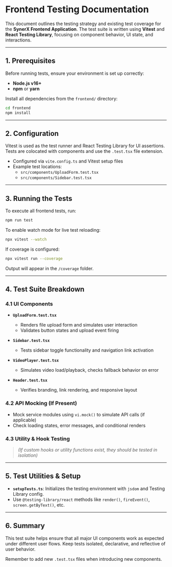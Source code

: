 # Frontend Testing Documentation

This document outlines the testing strategy and existing test coverage for the **SynerX Frontend Application**. The test suite is written using **Vitest** and **React Testing Library**, focusing on component behavior, UI state, and interactions.

---

## 1. Prerequisites

Before running tests, ensure your environment is set up correctly:

- **Node.js v16+**
- **npm** or **yarn**

Install all dependencies from the `frontend/` directory:

```bash
cd frontend
npm install
```

---

## 2. Configuration

Vitest is used as the test runner and React Testing Library for UI assertions. Tests are colocated with components and use the `.test.tsx` file extension.

- Configured via `vite.config.ts` and Vitest setup files
- Example test locations:
  - `src/components/UploadForm.test.tsx`
  - `src/components/Sidebar.test.tsx`

---

## 3. Running the Tests

To execute all frontend tests, run:

```bash
npm run test
```

To enable watch mode for live test reloading:

```bash
npx vitest --watch
```

If coverage is configured:

```bash
npx vitest run --coverage
```

Output will appear in the `/coverage` folder.

---

## 4. Test Suite Breakdown

### 4.1 UI Components

- **`UploadForm.test.tsx`**
  - Renders file upload form and simulates user interaction
  - Validates button states and upload event firing

- **`Sidebar.test.tsx`**
  - Tests sidebar toggle functionality and navigation link activation

- **`VideoPlayer.test.tsx`**
  - Simulates video load/playback, checks fallback behavior on error

- **`Header.test.tsx`**
  - Verifies branding, link rendering, and responsive layout

### 4.2  API Mocking (If Present)

- Mock service modules using `vi.mock()` to simulate API calls (if applicable)
- Check loading states, error messages, and conditional renders

### 4.3 Utility & Hook Testing

> *(If custom hooks or utility functions exist, they should be tested in isolation)*

---

## 5. Test Utilities & Setup

- **`setupTests.ts`**: Initializes the testing environment with `jsdom` and Testing Library config.
- Use `@testing-library/react` methods like `render()`, `fireEvent()`, `screen.getByText()`, etc.

---

## 6. Summary

This test suite helps ensure that all major UI components work as expected under different user flows. Keep tests isolated, declarative, and reflective of user behavior.

Remember to add new `.test.tsx` files when introducing new components.